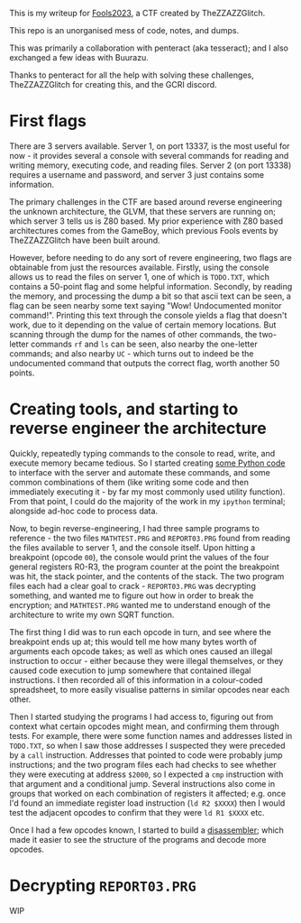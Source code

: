 This is my writeup for [Fools2023](https://fools2023.online/index.php), a CTF created by TheZZAZZGlitch. 

This repo is an unorganised mess of code, notes, and dumps. 

This was primarily a collaboration with penteract (aka tesseract); and I also exchanged a few ideas with Buurazu.

Thanks to penteract for all the help with solving these challenges, TheZZAZZGlitch for creating this, and the GCRI discord. 

# First flags 

There are 3 servers available. Server 1, on port 13337, is the most useful for now - it provides several a console with several commands for reading and writing memory, executing code, and reading files. Server 2 (on port 13338) requires a username and password, and server 3 just contains some information. 

The primary challenges in the CTF are based around reverse engineering the unknown architecture, the GLVM, that these servers are running on; which server 3 tells us is Z80 based. My prior experience with Z80 based architectures comes from the GameBoy, which previous Fools events by TheZZAZZGlitch have been built around. 

However, before needing to do any sort of revere engineering, two flags are obtainable from just the resources available. Firstly, using the console allows us to read the files on server 1, one of which is `TODO.TXT`, which contains a 50-point flag and some helpful information. Secondly, by reading the memory, and processing the dump a bit so that ascii text can be seen, a flag can be seen nearby some text saying "Wow! Undocumented monitor command!". Printing this text through the console yields a flag that doesn't work, due to it depending on the value of certain memory locations. But scanning through the dump for the names of other commands, the two-letter commands `rf` and `ls` can be seen, also nearby the one-letter commands; and also nearby `UC` - which turns out to indeed be the undocumented command that outputs the correct flag, worth another 50 points. 

# Creating tools, and starting to reverse engineer the architecture

Quickly, repeatedly typing commands to the console to read, write, and execute memory became tedious. So I started creating [some Python code](interface.py) to interface with the server and automate these commands, and some common combinations of them (like writing some code and then immediately executing it - by far my most commonly used utility function). From that point, I could do the majority of the work in my `ipython` terminal; alongside ad-hoc code to process data. 

Now, to begin reverse-engineering, I had three sample programs to reference - the two files `MATHTEST.PRG` and `REPORT03.PRG` found from reading the files available to server 1, and the console itself. Upon hitting a breakpoint (opcode `00`), the console would print the values of the four general registers R0-R3, the program counter at the point the breakpoint was hit, the stack pointer, and the contents of the stack. The two program files each had a clear goal to crack - `REPORT03.PRG` was decrypting something, and wanted me to figure out how in order to break the encryption; and `MATHTEST.PRG` wanted me to understand enough of the architecture to write my own SQRT function. 

The first thing I did was to run each opcode in turn, and see where the breakpoint ends up at; this would tell me how many bytes worth of arguments each opcode takes; as well as which ones caused an illegal instruction to occur - either because they were illegal themselves, or they caused code execution to jump somewhere that contained illegal instructions. I then recorded all of this information in a colour-coded spreadsheet, to more easily visualise patterns in similar opcodes near each other. 

Then I started studying the programs I had access to, figuring out from context what certain opcodes might mean, and confirming them through tests. For example, there were some function names and addresses listed in `TODO.TXT`, so when I saw those addresses I suspected they were preceded by a `call` instruction. Addresses that pointed to code were probably jump instructions; and the two program files each had checks to see whether they were executing at address `$2000`, so I expected a `cmp` instruction with that argument and a conditional jump. Several instructions also come in groups that worked on each combination of registers it affected; e.g. once I'd found an immediate register load instruction (`ld R2 $XXXX`) then I would test the adjacent opcodes to confirm that they were `ld R1 $XXXX` etc. 

Once I had a few opcodes known, I started to build a [disassembler](/disasemble.py); which made it easier to see the structure of the programs and decode more opcodes. 

# Decrypting `REPORT03.PRG`

WIP